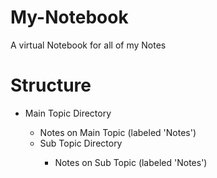 # My-Notebook
A virtual Notebook for all of my Notes

# Structure
<ul>
<li>Main Topic Directory</li>
<ul>
<li>Notes on Main Topic (labeled 'Notes')</li>
<li>Sub Topic Directory</li>
<ul>
<li>Notes on Sub Topic (labeled 'Notes')</li>
</ul>
</li>
</ul>
</li>
</ul> 


